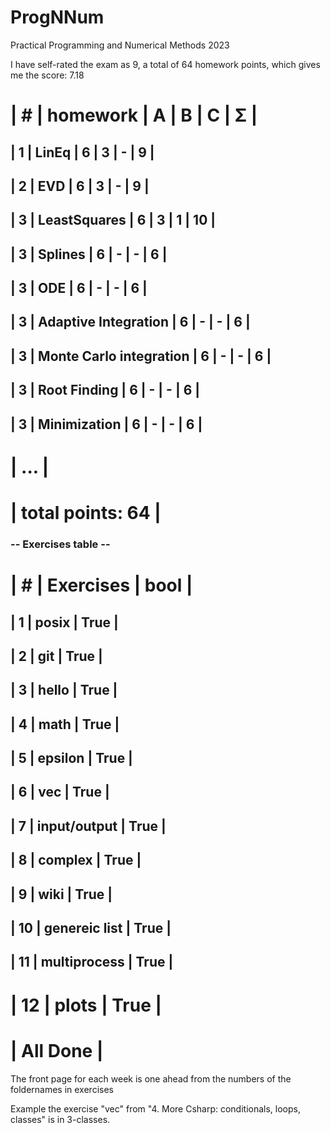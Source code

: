 # ProgNNum
Practical Programming and Numerical Methods 2023

I have self-rated the exam as 9, a total of 64 homework points, which gives me the score: 7.18


| #  | homework      | A | B | C | Σ   |
 ======================================
| 1  | LinEq         | 6 | 3 | - |  9  |
---------------------------------------
| 2  | EVD           | 6 | 3 | - |  9  |
---------------------------------------
| 3  | LeastSquares  | 6 | 3 | 1 |  10 |
---------------------------------------
| 3  | Splines  | 6 | - | - |  6 |
---------------------------------------
| 3  | ODE  | 6 | - | - |  6 |
---------------------------------------
| 3  | Adaptive Integration  | 6 | - | - |  6 |
---------------------------------------
| 3  | Monte Carlo integration  | 6 | - | - |  6 |
---------------------------------------
| 3  | Root Finding  | 6 | - | - |  6 |
---------------------------------------
| 3  | Minimization  | 6 | - | - |  6 |
---------------------------------------
|              ...                     |
 ======================================
|                    total points: 64  |
 ======================================

### -- Exercises table --

| #  | Exercises     | bool |
 ===========================
| 1  | posix         | True |
-----------------------------
| 2  | git           | True |
-----------------------------
| 3  | hello         | True |
-----------------------------
| 4  | math          | True |
-----------------------------
| 5  | epsilon       | True |
-----------------------------
| 6  | vec           | True |
-----------------------------
| 7  | input/output  | True |
-----------------------------
| 8  | complex       | True |
-----------------------------
| 9  | wiki          | True |
-----------------------------
| 10  | genereic list | True |
-----------------------------
| 11  | multiprocess  | True |
-----------------------------
| 12  | plots         | True |
 =============================
|                  All Done  |
 =============================



The front page for each week is one ahead from the numbers of the foldernames in exercises

Example the exercise "vec" from "4. More Csharp: conditionals, loops, classes" is in 3-classes.



